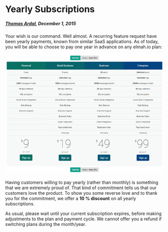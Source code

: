 # Yearly Subscriptions

##### [Thomas Ardal](http://elmah.io/about/), December 1, 2015

Your wish is our command. Well almost. A recurring feature request have been yearly payments, known from similar SaaS applications. As of today, you will be able to choose to pay one year in advance on any elmah.io plan:

![Yearly payments](/images/yearly.gif)

Having customers willing to pay yearly (rather than monthly) is something that we are extremely proud of. That kind of commitment tells us that our customers love the product. To show you some reverse love and to thank you for the commitment, we offer a **10 % discount** on all yearly subscriptions.

As usual, please wait until your current subscription expires, before making adjustments to the plan and payment cycle. We cannot offer you a refund if switching plans during the month/year.
